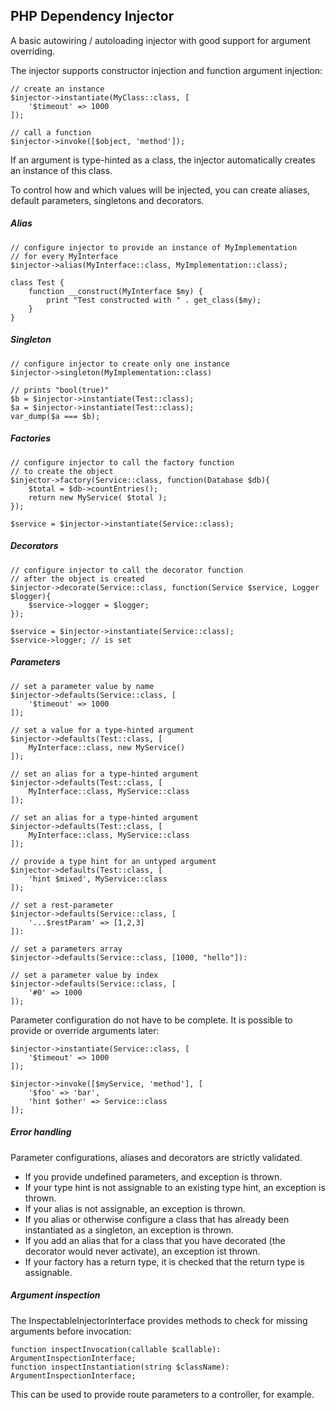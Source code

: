 PHP Dependency Injector
-----------------------

A basic autowiring / autoloading injector with good support for argument overriding. 



The injector supports constructor injection and function argument injection:

    // create an instance
    $injector->instantiate(MyClass::class, [
        '$timeout' => 1000
    ]);
    
    // call a function
    $injector->invoke([$object, 'method']);

If an argument is type-hinted as a class, the injector automatically creates 
an instance of this class. 

To control how and which values will be injected, you can create 
aliases, default parameters, singletons and decorators.


##### Alias

    // configure injector to provide an instance of MyImplementation 
    // for every MyInterface 
    $injector->alias(MyInterface::class, MyImplementation::class); 

    class Test {
        function __construct(MyInterface $my) {
            print "Test constructed with " . get_class($my);
        }
    }

##### Singleton

    // configure injector to create only one instance
    $injector->singleton(MyImplementation::class)
    
    // prints "bool(true)" 
    $b = $injector->instantiate(Test::class);
    $a = $injector->instantiate(Test::class);
    var_dump($a === $b); 


##### Factories

    // configure injector to call the factory function 
    // to create the object
    $injector->factory(Service::class, function(Database $db){
        $total = $db->countEntries();
        return new MyService( $total );
    });
    
    $service = $injector->instantiate(Service::class);

##### Decorators

    // configure injector to call the decorator function 
    // after the object is created
    $injector->decorate(Service::class, function(Service $service, Logger $logger){
        $service->logger = $logger;
    });
    
    $service = $injector->instantiate(Service::class);
    $service->logger; // is set


##### Parameters

    // set a parameter value by name
    $injector->defaults(Service::class, [
        '$timeout' => 1000
    ]);

    // set a value for a type-hinted argument
    $injector->defaults(Test::class, [
        MyInterface::class, new MyService()
    ]);

    // set an alias for a type-hinted argument
    $injector->defaults(Test::class, [
        MyInterface::class, MyService::class
    ]);

    // set an alias for a type-hinted argument
    $injector->defaults(Test::class, [
        MyInterface::class, MyService::class
    ]);

    // provide a type hint for an untyped argument
    $injector->defaults(Test::class, [
        'hint $mixed', MyService::class
    ]);

    // set a rest-parameter
    $injector->defaults(Service::class, [
        '...$restParam' => [1,2,3]
    ]):

    // set a parameters array
    $injector->defaults(Service::class, [1000, "hello"]):

    // set a parameter value by index
    $injector->defaults(Service::class, [
        '#0' => 1000
    ]);

Parameter configuration do not have to be complete. 
It is possible to provide or override arguments later:

    $injector->instantiate(Service::class, [
        '$timeout' => 1000
    ]);

    $injector->invoke([$myService, 'method'], [
        '$foo' => 'bar', 
        'hint $other' => Service::class
    ]);

##### Error handling

Parameter configurations, aliases and decorators are strictly validated.

- If you provide undefined parameters, and exception is thrown. 
- If your type hint is not assignable to an existing type hint, an exception is thrown.
- If your alias is not assignable, an exception is thrown. 
- If you alias or otherwise configure a class that has already been instantiated as a singleton, an exception is thrown. 
- If you add an alias that for a class that you have decorated (the decorator would never activate), an exception ist thrown.
- If your factory has a return type, it is checked that the return type is assignable.


##### Argument inspection

The InspectableInjectorInterface provides methods to check for missing 
arguments before invocation: 

    function inspectInvocation(callable $callable): ArgumentInspectionInterface;
    function inspectInstantiation(string $className): ArgumentInspectionInterface;

This can be used to provide route parameters to a controller, for example.


